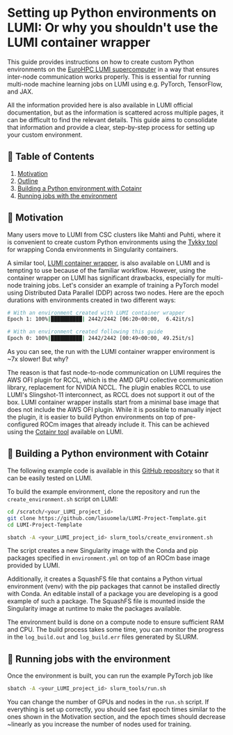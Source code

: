 # Setting up Python environments on LUMI: Or why you shouldn't use the LUMI container wrapper

This guide provides instructions on how to create custom Python environments on the [EuroHPC LUMI supercomputer](https://www.lumi-supercomputer.eu/lumi_supercomputer/) in a way that ensures inter-node communication works properly. This is essential for running multi-node machine learning jobs on LUMI using e.g. PyTorch, TensorFlow, and JAX.

All the information provided here is also available in LUMI official documentation, but as the information is scattered across multiple pages, it can be difficult to find the relevant details. This guide aims to consolidate that information and provide a clear, step-by-step process for setting up your custom environment.

## 📖 Table of Contents

1.  [Motivation](#motivation)
2.  [Outline](#outline)
3.  [Building a Python environment with Cotainr](#building-a-python-environment-with-cotainr)
4.  [Running jobs with the environment](#running-jobs-with-the-environment)


## 🤔 Motivation

Many users move to LUMI from CSC clusters like Mahti and Puhti, where it is convenient to create custom Python environments using the [Tykky tool](https://docs.csc.fi/computing/containers/tykky/) for wrapping Conda environments in Singularity containers. 

A similar tool, [LUMI container wrapper](https://docs.lumi-supercomputer.eu/software/installing/container-wrapper/), is also available on LUMI and is tempting to use because of the familiar workflow. However, using the container wrapper on LUMI has significant drawbacks, especially for multi-node training jobs. Let's consider an example of training a PyTorch model using Distributed Data Parallel (DDP) across two nodes. Here are the epoch durations with environments created in two different ways:

```bash
# With an environment created with LUMI container wrapper
Epoch 1: 100%|██████████| 2442/2442 [06:20<00:00,  6.42it/s]

# With an environment created following this guide
Epoch 0: 100%|██████████| 2442/2442 [00:49<00:00, 49.25it/s]
```
As you can see, the run with the LUMI container wrapper environment is ~7x slower! But why?

The reason is that fast node-to-node communication on LUMI requires the AWS OFI plugin for RCCL, which is the AMD GPU collective communication library, replacement for NVIDIA NCCL. The plugin enables RCCL to use LUMI's Slingshot-11 interconnect, as RCCL does not support it out of the box. LUMI container wrapper installs start from a minimal base image that does not include the AWS OFI plugin. While it is possible to manually inject the plugin, it is easier to build Python environments on top of pre-configured ROCm images that already include it. This can be achieved using the [Cotainr tool](https://docs.lumi-supercomputer.eu/software/containers/singularity/#building-containers-using-the-cotainr-tool) available on LUMI.


## 🔨 Building a Python environment with Cotainr

The following example code is available in this [GitHub repository](https://github.com/lasuomela/LUMI-Project-Template) so that it can be easily tested on LUMI.

To build the example environment, clone the repository and run the `create_environment.sh` script on LUMI:

```bash
cd /scratch/<your_LUMI_project_id>
git clone https://github.com/lasuomela/LUMI-Project-Template.git
cd LUMI-Project-Template

sbatch -A <your_LUMI_project_id> slurm_tools/create_environment.sh
```

The script creates a new Singularity image with the Conda and pip packages specified in `environment.yml` on top of an ROCm base image provided by LUMI.

Additionally, it creates a SquashFS file that contains a Python virtual environment (venv) with the pip packages that cannot be installed directly with Conda. An editable install of a package you are developing is a good example of such a package. The SquashFS file is mounted inside the Singularity image at runtime to make the packages available.

The environment build is done on a compute node to ensure sufficient RAM and CPU. The build process takes some time, you can monitor the progress in the `log_build.out` and `log_build.err` files generated by SLURM.

## 🚀 Running jobs with the environment

Once the environment is built, you can run the example PyTorch job like
```bash
sbatch -A <your_LUMI_project_id> slurm_tools/run.sh
```

You can change the number of GPUs and nodes in the `run.sh` script. If everything is set up correctly, you should see fast epoch times similar to the ones shown in the Motivation section, and the epoch times should decrease ~linearly as you increase the number of nodes used for training.